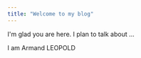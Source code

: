```yaml
---
title: "Welcome to my blog"
---
```


I'm glad you are here. I plan to talk about ...

I am Armand LEOPOLD
